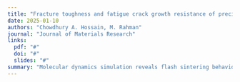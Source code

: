 ```yaml
---
title: "Fracture toughness and fatigue crack growth resistance of precipitate-free and precipitation hardened NiTiHf shape memory alloys"
date: 2025-01-10
authors: "Chowdhury A. Hossain, M. Rahman"
journal: "Journal of Materials Research"
links:
  pdf: "#"
  doi: "#"
  slides: "#"
summary: "Molecular dynamics simulation reveals flash sintering behaviors that enhance energy efficiency in thermoelectric materials."
---
```

